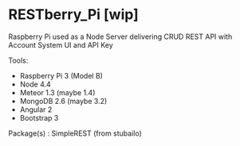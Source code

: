 # RESTberry_Pi [wip]

Raspberry Pi used as a Node Server delivering CRUD REST API with Account System UI and API Key 

Tools:
- Raspberry Pi 3 (Model B)
- Node 4.4
- Meteor 1.3  (maybe 1.4)
- MongoDB 2.6 (maybe 3.2)
- Angular 2
- Bootstrap 3

Package(s) : SimpleREST (from stubailo)
